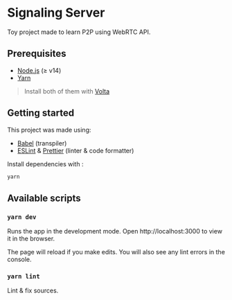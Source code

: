# Signaling Server

Toy project made to learn P2P using WebRTC API.

## Prerequisites 
- [Node.js](https://nodejs.org/) (≥ v14)
- [Yarn](https://yarnpkg.com/)

> Install both of them with [Volta](https://volta.sh/)

## Getting started

This project was made using: 
- [Babel](https://vitejs.dev/) (transpiler)
- [ESLint](https://eslint.org/) & [Prettier](https://prettier.io/) (linter & code formatter)


Install dependencies with : 

```sh
yarn
```

## Available scripts

### `yarn dev`

Runs the app in the development mode. Open http://localhost:3000 to view it in the browser.

The page will reload if you make edits. You will also see any lint errors in the console.

### `yarn lint`

Lint & fix sources.